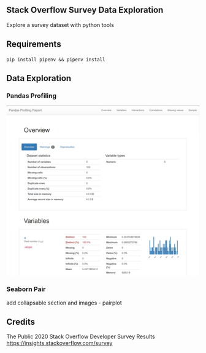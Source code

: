 ## Stack Overflow Survey Data Exploration
Explore a survey dataset with python tools


## Requirements
`pip install pipenv && pipenv install`

## Data Exploration

### Pandas Profiling
![Pandas Profile Report](images/pandas-profile-report.jpg)


### Seaborn Pair
add collapsable section and images - pairplot


## Credits
The Public 2020 Stack Overflow Developer Survey Results https://insights.stackoverflow.com/survey

